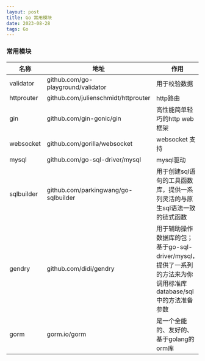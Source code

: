 ```yaml
---
layout: post
title: Go 常用模块
date: 2023-08-28
tags: Go
---
```



### 常用模块

名称|地址|作用
---|---|---
validator|github.com/go-playground/validator  |用于校验数据
httprouter|github.com/julienschmidt/httprouter|http路由
gin|  github.com/gin-gonic/gin          |高性能简单轻巧的http web框架
websocket | github.com/gorilla/websocket |websocket 支持
mysql|github.com/go-sql-driver/mysql | mysql驱动
sqlbuilder| github.com/parkingwang/go-sqlbuilder | 用于创建sql语句的工具函数库，提供一系列灵活的与原生sql语法一致的链式函数
gendry |github.com/didi/gendry |用于辅助操作数据库的包；基于go-sql-driver/mysql，提供了一系列的方法来为你调用标准库database/sql中的方法准备参数
gorm |gorm.io/gorm |是一个全能的、友好的、基于golang的orm库
